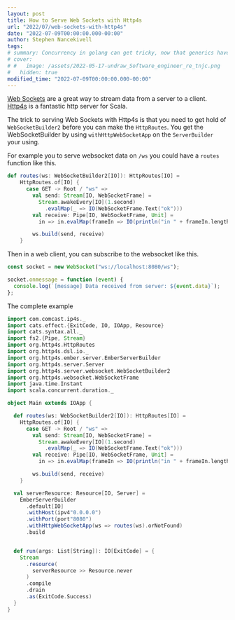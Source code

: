 ```yaml
---
layout: post
title: How to Serve Web Sockets with Http4s
url: "2022/07/web-sockets-with-http4s"
date: "2022-07-09T00:00:00.000-00:00"
author: Stephen Nancekivell
tags:
# summary: Concurrency in golang can get tricky, now that generics have landed a Future library can help.
# cover:
# #   image: /assets/2022-05-17-undraw_Software_engineer_re_tnjc.png
#   hidden: true
modified_time: "2022-07-09T00:00:00.000-00:00"
---
```


[Web Sockets](https://en.wikipedia.org/wiki/WebSocket) are a great way to stream data from a server to a client. [Http4s](https://http4s.org/) is a fantastic http server for Scala.

The trick to serving Web Sockets with Http4s is that you need to get hold of `WebSocketBuilder2` before you can make the `HttpRoutes`. You get the WebSocketBuilder by using `withHttpWebSocketApp` on the `ServerBuilder` your using.

For example you to serve websocket data on `/ws` you could have a `routes` function like this.

```scala
def routes(ws: WebSocketBuilder2[IO]): HttpRoutes[IO] =
    HttpRoutes.of[IO] {
      case GET -> Root / "ws" =>
        val send: Stream[IO, WebSocketFrame] =
          Stream.awakeEvery[IO](1.second)
            .evalMap(_ => IO(WebSocketFrame.Text("ok")))
        val receive: Pipe[IO, WebSocketFrame, Unit] =
          in => in.evalMap(frameIn => IO(println("in " + frameIn.length)))

        ws.build(send, receive)
    }
```

Then in a web client, you can subscribe to the websocket like this.

```js
const socket = new WebSocket("ws://localhost:8080/ws");

socket.onmessage = function (event) {
  console.log(`[message] Data received from server: ${event.data}`);
};
```

The complete example

```scala
import com.comcast.ip4s._
import cats.effect.{ExitCode, IO, IOApp, Resource}
import cats.syntax.all._
import fs2.{Pipe, Stream}
import org.http4s.HttpRoutes
import org.http4s.dsl.io._
import org.http4s.ember.server.EmberServerBuilder
import org.http4s.server.Server
import org.http4s.server.websocket.WebSocketBuilder2
import org.http4s.websocket.WebSocketFrame
import java.time.Instant
import scala.concurrent.duration._

object Main extends IOApp {

  def routes(ws: WebSocketBuilder2[IO]): HttpRoutes[IO] =
    HttpRoutes.of[IO] {
      case GET -> Root / "ws" =>
        val send: Stream[IO, WebSocketFrame] =
          Stream.awakeEvery[IO](1.second)
            .evalMap(_ => IO(WebSocketFrame.Text("ok")))
        val receive: Pipe[IO, WebSocketFrame, Unit] =
          in => in.evalMap(frameIn => IO(println("in " + frameIn.length)))

        ws.build(send, receive)
    }

  val serverResource: Resource[IO, Server] =
    EmberServerBuilder
      .default[IO]
      .withHost(ipv4"0.0.0.0")
      .withPort(port"8080")
      .withHttpWebSocketApp(ws => routes(ws).orNotFound)
      .build


  def run(args: List[String]): IO[ExitCode] = {
    Stream
      .resource(
        serverResource >> Resource.never
      )
      .compile
      .drain
      .as(ExitCode.Success)
  }
}
```
